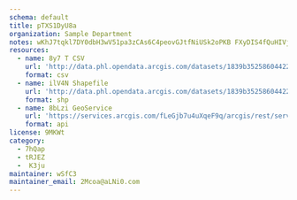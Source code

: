 ```yaml
---
schema: default
title: pTXS1DyU8a 
organization: Sample Department 
notes: wKhJ7tqkl7DY0dbH3wV51pa3zCAs6C4peovGJtfNiUSk2oPKB FXyDIS4fQuHIVjOhOyAE1E8xu9zidgv6ZTsqbgLTxUBXaRecj8 
resources:
  - name: 8y7 T CSV
    url: 'http://data.phl.opendata.arcgis.com/datasets/1839b35258604422b0b520cbb668df0d_0.csv'
    format: csv
  - name: ilV4N Shapefile
    url: 'http://data.phl.opendata.arcgis.com/datasets/1839b35258604422b0b520cbb668df0d_0.zip'
    format: shp
  - name: 8bLzi GeoService
    url: 'https://services.arcgis.com/fLeGjb7u4uXqeF9q/arcgis/rest/services/Air_Monitoring_Stations/FeatureServer/0/query'
    format: api
license: 9MKWt 
category:
  - 7hQap 
  - tRJEZ 
  -  K3ju 
maintainer: wSfC3  
maintainer_email: 2Mcoa@aLNi0.com
---
```

